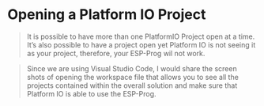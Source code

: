 # Opening a Platform IO Project

>It is possible to have more than one PlatformIO Project open at a time.   It’s also possible to have a project open yet Platform IO is not seeing it as your project, therefore, your ESP-Prog wil not work.

>Since we are using Visual Studio Code, I would share the screen shots of opening the workspace file that allows you to see all the projects contained within the overall solution and make sure that Platform IO is able to use the ESP-Prog.
